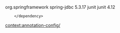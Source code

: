 [comment]: <> (<!-- https://mvnrepository.com/artifact/org.springframework/spring-jdbc -->)
        <dependency>
            <groupId>org.springframework</groupId>
            <artifactId>spring-jdbc</artifactId>
            <version>5.3.17</version>
        </dependency>
        <dependency>
            <groupId>junit</groupId>
            <artifactId>junit</artifactId>
            <version>4.12</version>

        </dependency>


<beans xmlns="http://www.springframework.org/schema/beans"
xmlns:xsi="http://www.w3.org/2001/XMLSchema-instance"
xmlns:context="http://www.springframework.org/schema/context"
xsi:schemaLocation="http://www.springframework.org/schema/beans
https://www.springframework.org/schema/beans/spring-beans.xsd
http://www.springframework.org/schema/context
https://www.springframework.org/schema/context/spring-context.xsd">
<context:annotation-config/>

</beans>